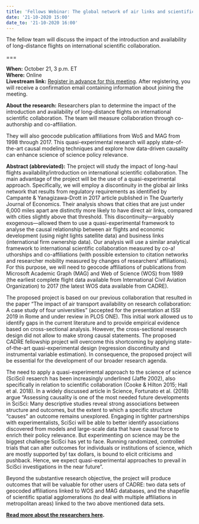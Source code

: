 ```yaml
---
title: 'Fellows Webinar: The global network of air links and scientific collaboration – a quasi-experimental analysis'
date: '21-10-2020 15:00'
date_to: '21-10-2020 16:00'
---
```


The fellow team will discuss the impact of the introduction and availability of long-distance flights on international scientific collaboration.

===

**When:** October 21, 3 p.m. ET  
**Where:** Online  
**Livestream link:** [Register in advance for this meeting](https://iu.zoom.us/meeting/register/tJYoc-mqpzkjHdTy9M5NVAP_AmKRUbYZWrm5). After registering, you will receive a confirmation email containing information about joining the meeting.

**About the research:** Researchers plan to determine the impact of the introduction and availability of long-distance flights on international scientific collaboration. The team will measure collaboration through co-authorship and co-affiliation.

They will also geocode publication affiliations from WoS and MAG from 1998 through 2017. This quasi-experimental research will apply state-of-the-art causal modeling techniques and explore how data-driven causality can enhance science of science policy relevance.

**Abstract (abbreviated):** The project will study the impact of long-haul flights availability/introduction on international scientific collaboration. The main advantage of the project will be the use of a quasi-experimental approach. Specifically, we will employ a discontinuity in the global air links network that results from regulatory requirements as identified by Campante & Yanagizawa-Drott in 2017 article published in The Quarterly Journal of Economics. Their analysis shows that cities that are just under 6,000 miles apart are distinctly more likely to have direct air links, compared with cities slightly above that threshold. This discontinuity—arguably exogenous—allowed them to use a quasi-experimental framework to analyse the causal relationship between air flights and economic development (using night lights satellite data) and business links (international firm ownership data). Our analysis will use a similar analytical framework to international scientific collaboration measured by co-a! uthorships and co-affiliations (with possible extension to citation networks and researcher mobility measured by changes of researchers’ affiliations). For this purpose, we will need to geocode affiliations of publications from Microsoft Academic Graph (MAG) and Web of Science (WOS) from 1989 (the earliest complete flight data available from International Civil Aviation Organization) to 2017 (the latest WOS data available from CADRE).

The proposed project is based on our previous collaboration that resulted in the paper “The impact of air transport availability on research collaboration: A case study of four universities” (accepted for the presentation at ISSI 2019 in Rome and under review in PLOS ONE). This initial work allowed us to identify gaps in the current literature and to provide empirical evidence based on cross-sectional analysis. However, the cross-sectional research design did not allow to make strong causal statements. The proposed CADRE fellowship project will overcome this shortcoming by applying state-of-the-art quasi-experimental design (regression discontinuity and instrumental variable estimation). In consequence, the proposed project will be essential for the development of our broader research agenda.

The need to apply a quasi-experimental approach to the science of science (SciSci) resaerch has been increasingly underlined (Jaffe 2002), also specifically in relation to scientific collaboration (Cooke & Hilton 2015; Hall et al. 2018). In a widely discussed article in Science, Fortunato et al. (2018) argue “Assessing causality is one of the most needed future developments in SciSci: Many descriptive studies reveal strong associations between structure and outcomes, but the extent to which a specific structure “causes” an outcome remains unexplored. Engaging in tighter partnerships with experimentalists, SciSci will be able to better identify associations discovered from models and large-scale data that have causal force to enrich their policy relevance. But experimenting on science may be the biggest challenge SciSci has yet to face. Running randomized, controlled trials that can alter outcomes for individuals or institutions of science, which are mostly supported by! tax dollars, is bound to elicit criticisms and pushback. Hence, we expect quasi-experimental approaches to prevail in SciSci investigations in the near future”.

Beyond the substantive research objective, the project will produce outcomes that will be valuable for other users of CADRE: two data sets of geocoded affiliations linked to WOS and MAG databases, and the shapefile of scientific spatial agglomerations (to deal with multiple affiliations in metropolitan areas) linked to the two above mentioned data sets.

**[Read more about the researchers here](https://cadre.iu.edu/fellows/the-global-network-of-air-links-and-scientific-collaboration-a-quasi-experimental-analysis-).**